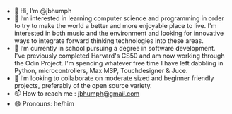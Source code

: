 - 👋 Hi, I’m @jbhumph
- 👀 I’m interested in learning computer science and programming in order to try to make the world a better and more enjoyable place to live. I'm interested in both music and the environment and looking for innovative ways to integrate forward thinking technologies into these areas.
- 🌱 I’m currently in school pursuing a degree in software development. I've previously completed Harvard's CS50 and am now working through the Odin Project. I'm spending whatever free time I have left dabbling in Python, microcontrollers, Max MSP, Touchdesigner & Juce.
- 💞️ I’m looking to collaborate on moderate sized and beginner friendly projects, preferably of the open source variety.
- 📫 How to reach me : jbhumph@gmail.com
- 😄 Pronouns: he/him

<!---
jbhumph/jbhumph is a ✨ special ✨ repository because its `README.md` (this file) appears on your GitHub profile.
You can click the Preview link to take a look at your changes.
--->
